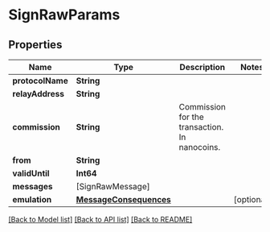 # SignRawParams

## Properties
Name | Type | Description | Notes
------------ | ------------- | ------------- | -------------
**protocolName** | **String** |  | 
**relayAddress** | **String** |  | 
**commission** | **String** | Commission for the transaction. In nanocoins. | 
**from** | **String** |  | 
**validUntil** | **Int64** |  | 
**messages** | [SignRawMessage] |  | 
**emulation** | [**MessageConsequences**](MessageConsequences.md) |  | [optional] 

[[Back to Model list]](../README.md#documentation-for-models) [[Back to API list]](../README.md#documentation-for-api-endpoints) [[Back to README]](../README.md)


